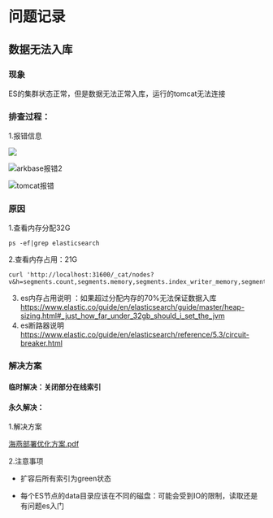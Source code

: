 # 问题记录

## 数据无法入库

### 现象

ES的集群状态正常，但是数据无法正常入库，运行的tomcat无法连接

### 排查过程：

 1.报错信息

![](E:\project\gitcode\notenew\note\readme\问题记录\1数据无法数据\arkbase报错1.png)

![arkbase报错2](E:\project\gitcode\notenew\note\readme\问题记录\1数据无法数据\arkbase报错2.png)

![tomcat报错](E:\project\gitcode\notenew\note\readme\问题记录\1数据无法数据\tomcat报错.png)

### 原因

  1.查看内存分配32G 

```
ps -ef|grep elasticsearch
```


  2.查看内存占用：21G 

```
curl 'http://localhost:31600/_cat/nodes?v&h=segments.count,segments.memory,segments.index_writer_memory,segments.version_map_memory,segments.fixed_bitset_memory'
```

3. es内存占用说明 ：如果超过分配内存的70%无法保证数据入库
    https://www.elastic.co/guide/en/elasticsearch/guide/master/heap-sizing.html#_just_how_far_under_32gb_should_i_set_the_jvm  
4. es断路器说明  https://www.elastic.co/guide/en/elasticsearch/reference/5.3/circuit-breaker.html

### 解决方案

#### 临时解决：关闭部分在线索引

#### 永久解决：

1.解决方案

 [海燕部署优化方案.pdf](问题记录\1数据无法数据\海燕部署优化方案.pdf) 

2.注意事项

- 扩容后所有索引为green状态

- 每个ES节点的data目录应该在不同的磁盘：可能会受到IO的限制，读取还是有问题es入门

